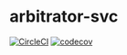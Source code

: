 # arbitrator-svc

[![CircleCI](https://circleci.com/gh/HPISTechnologies/arbitrator-svc.svg?style=svg&circle-token=2f5a58fbd3d44a916564a383cefbd9c3d40ff9cb)](https://circleci.com/gh/HPISTechnologies/arbitrator-svc)
[![codecov](https://codecov.io/gh/HPISTechnologies/arbitrator-svc/branch/master/graph/badge.svg?token=XDL0ZZ15WQ)](https://codecov.io/gh/HPISTechnologies/arbitrator-svc)